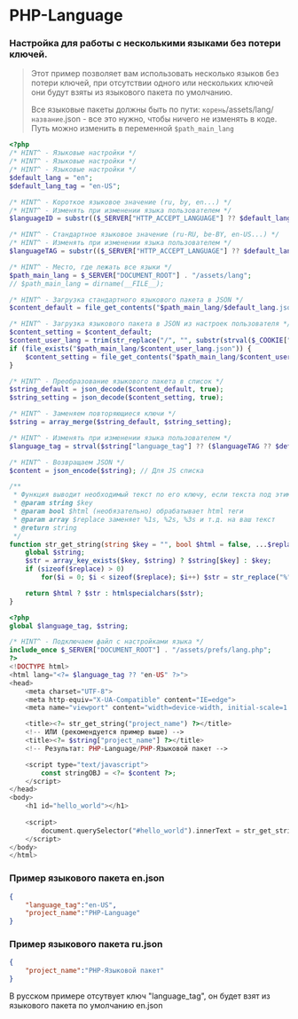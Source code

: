 # PHP-Language

### Настройка для работы с несколькими языками без потери ключей.
> Этот пример позволяет вам использовать несколько языков без потери ключей, при отсутствии одного или нескольких ключей они будут взяты из языкового пакета по умолчанию.
> 
> Все языковые пакеты должны быть по пути: ```корень```/assets/lang/```название```.json - все это нужно, чтобы ничего не изменять в коде. Путь можно изменить в переменной ```$path_main_lang```

```php
<?php
/* HINT^ - Языковые настройки */
/* HINT^ - Языковые настройки */
/* HINT^ - Языковые настройки */
$default_lang = "en";
$default_lang_tag = "en-US";

/* HINT^ - Короткое языковое значение (ru, by, en...) */
/* HINT^ - Изменять при изменении языка пользователем */
$languageID = substr(($_SERVER["HTTP_ACCEPT_LANGUAGE"] ?? $default_lang), 0, 2);

/* HINT^ - Стандартное языковое значение (ru-RU, be-BY, en-US...) */
/* HINT^ - Изменять при изменении языка пользователем */
$languageTAG = substr(($_SERVER["HTTP_ACCEPT_LANGUAGE"] ?? $default_lang_tag), 0, 5);

/* HINT^ - Место, где лежать все языки */
$path_main_lang = $_SERVER["DOCUMENT_ROOT"] . "/assets/lang";
// $path_main_lang = dirname(__FILE__);

/* HINT^ - Загрузка стандартного языкового пакета в JSON */
$content_default = file_get_contents("$path_main_lang/$default_lang.json");

/* HINT^ - Загрузка языкового пакета в JSON из настроек пользователя */
$content_setting = $content_default;
$content_user_lang = trim(str_replace("/", "", substr(strval($_COOKIE["lang"] ?? $default_lang), 0, 2)));
if (file_exists("$path_main_lang/$content_user_lang.json")) {
    $content_setting = file_get_contents("$path_main_lang/$content_user_lang.json");
}

/* HINT^ - Преобразование языкового пакета в список */
$string_default = json_decode($content_default, true);
$string_setting = json_decode($content_setting, true);

/* HINT^ - Заменяем повторяющиеся ключи */
$string = array_merge($string_default, $string_setting);

/* HINT^ - Изменять при изменении языка пользователем */
$language_tag = strval($string["language_tag"] ?? ($languageTAG ?? $default_lang_tag)); // Для атрибута lang=""

/* HINT^ - Возвращаем JSON */
$content = json_encode($string); // Для JS списка

/**
 * Функция выводит необходимый текст по его ключу, если текста под этим ключом нет, будет выведен этот ключ
 * @param string $key
 * @param bool $html (необязательно) обрабатывает html теги
 * @param array $replace заменяет %1s, %2s, %3s и т.д. на ваш текст
 * @return string
 */
function str_get_string(string $key = "", bool $html = false, ...$replace):string {
    global $string;
    $str = array_key_exists($key, $string) ? $string[$key] : $key;
    if (sizeof($replace) > 0)
        for($i = 0; $i < sizeof($replace); $i++) $str = str_replace("%" . ($i + 1) . "s", $replace[$i], $str);

    return $html ? $str : htmlspecialchars($str);
}
```


```php
<?php
global $language_tag, $string;

/* HINT^ - Подключаем файл с настройками языка */
include_once $_SERVER["DOCUMENT_ROOT"] . "/assets/prefs/lang.php";
?>
<!DOCTYPE html>
<html lang="<?= $language_tag ?? "en-US" ?>">
<head>
    <meta charset="UTF-8">
    <meta http-equiv="X-UA-Compatible" content="IE=edge">
    <meta name="viewport" content="width=device-width, initial-scale=1.0">

    <title><?= str_get_string("project_name") ?></title>
    <!-- ИЛИ (рекомендуется пример выше) -->
    <title><?= $string["project_name"] ?></title>
    <!-- Результат: PHP-Language/PHP-Языковой пакет -->

    <script type="text/javascript">
        const stringOBJ = <?= $content ?>;
    </script>
</head>
<body>
    <h1 id="hello_world"></h1>
    
    <script>
        document.querySelector("#hello_world").innerText = str_get_string("project_name"); // Результат: PHP-Language/PHP-Языковой пакет
    </script>
</body>
</html>
```

### Пример языкового пакета en.json
```json
{
    "language_tag":"en-US",
    "project_name":"PHP-Language"
}
```

### Пример языкового пакета ru.json
```json
{
    "project_name":"PHP-Языковой пакет"
}
```
В русском примере отсутвует ключ "language_tag", он будет взят из языкового пакета по умолчанию en.json
